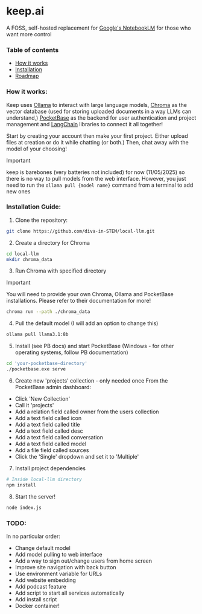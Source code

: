 # keep.ai
A FOSS, self-hosted replacement for [Google's NotebookLM](https://notebooklm.google/) for those who want more control

### Table of contents
 - [How it works](#how-it-works)
 - [Installation](#installation-guide)
 - [Roadmap](#todo)

### How it works:
Keep uses [Ollama](https://ollama.com/) to interact with large language models, [Chroma](https://trychroma.com/) as the vector database (used for storing uploaded documents in a way LLMs can understand,) [PocketBase](https://pocketbase.io/) as the backend for user authentication and project management and [LangChain](https://www.langchain.com/) libraries to connect it all together!

Start by creating your account then make your first project. Either upload files at creation or do it while chatting (or both.) Then, chat away with the model of your choosing!
> [!Important]
> keep is barebones (very batteries not included) for now (11/05/2025) so there is no way to pull models from the web interface. However, you just need to run the `ollama pull {model name}` command from a terminal to add new ones

### Installation Guide:
1. Clone the repository:
```bash
git clone https://github.com/diva-in-STEM/local-llm.git
```

2. Create a directory for Chroma
```bash
cd local-llm
mkdir chroma_data
```

3. Run Chroma with specified directory
> [!Important]
> You will need to provide your own Chroma, Ollama and PocketBase installations. Please refer to their documentation for more!
```bash
chroma run --path ./chroma_data
```

4. Pull the default model (I will add an option to change this)
```bash
ollama pull llama3.1:8b
```

5. Install (see PB docs) and start PocketBase (Windows - for other operating systems, follow PB documentation)
```bash
cd 'your-pocketbase-directory'
./pocketbase.exe serve
```

6. Create new 'projects' collection - only needed once
From the PocketBase admin dashboard:
 - Click 'New Collection'
 - Call it 'projects'
 - Add a relation field called owner from the users collection
 - Add a text field called icon
 - Add a text field called title
 - Add a text field called desc
 - Add a text field called conversation
 - Add a text field called model
 - Add a file field called sources
 - Click the 'Single' dropdown and set it to 'Multiple'

7. Install project dependencies
```bash
# Inside local-llm directory
npm install
```

8. Start the server!
```bash
node index.js
```

### TODO:
In no particular order:
 - Change default model
 - Add model pulling to web interface
 - Add a way to sign out/change users from home screen
 - Improve site navigation with back button
 - Use environment variable for URLs
 - Add website embedding
 - Add podcast feature
 - Add script to start all services automatically
 - Add install script
 - Docker container!
